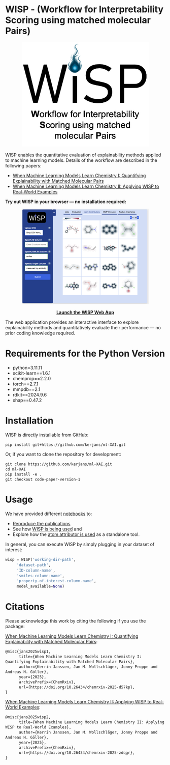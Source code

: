 # WISP - (Workflow for Interpretability Scoring using matched molecular Pairs)

<p align="center">
    <img src="WISP_subtitle.png" alt="WISP" width="400"/>
</p>
<be>

WISP enables the quantitative evaluation of explainability methods applied to machine learning models. Details of the workflow are described in the following papers:
* [When Machine Learning Models Learn Chemistry I: Quantifying Explainability with Matched Molecular Pairs](https://chemrxiv.org/engage/chemrxiv/article-details/68bb32e8a94eede154ec9488)
* [When Machine Learning Models Learn Chemistry II: Applying WISP to Real-World Examples](https://chemrxiv.org/engage/chemrxiv/article-details/68bb381ea94eede154ed44f8)

**Try out WISP in your browser — no installation required:**

<p align="center">
    <a href="http://www.molecularxai-lab.com/" target="_blank">
        <img src="Web-screenshot.png" alt="WISP_Web" width="400"/>
    </a>
</p>

<p align="center">
    <a href="http://www.molecularxai-lab.com/" target="_blank"><strong>Launch the WISP Web App</strong></a>
</p>

The web application provides an interactive interface to explore explainability methods and quantitatively evaluate their performance — no prior coding knowledge required.

# Requirements for the Python Version
* python=3.11.11
* scikit-learn==1.6.1
* chemprop==2.2.0
* torch==2.7.1
* mmpdb==2.1
* rdkit==2024.9.6
* shap==0.47.2

# Installation

WISP is directly installable from GitHub:

```
pip install git+https://github.com/kerjans/ml-XAI.git
```

Or, if you want to clone the repository for development:

```
git clone https://github.com/kerjans/ml-XAI.git
cd ml-XAI
pip install -e .
git checkout code-paper-version-1
```

# Usage

We have provided different [notebooks](https://github.com/kerjans/ml-XAI/tree/main/notebooks) to:
* [Reproduce the publications](https://github.com/kerjans/ml-XAI/blob/main/notebooks/Reproduce-Paper.ipynb)
* See how [WISP is being used](https://github.com/kerjans/ml-XAI/blob/main/notebooks/examples_wisp.ipynb) and
* Explore how the [atom attributor is used](https://github.com/kerjans/ml-XAI/blob/main/notebooks/examples_atom_attributor.ipynb) as a standalone tool.

In general, you can execute WISP by simply plugging in your dataset of interest:
```python
wisp = WISP('working-dir-path',
     'dataset-path',
     'ID-column-name',
     'smiles-column-name', 
     'property-of-interest-column-name',
     model_available=None)
```

# Citations
Please acknowledge this work by citing the following if you use the package:

[When Machine Learning Models Learn Chemistry I: Quantifying Explainability with Matched Molecular Pairs](https://chemrxiv.org/engage/chemrxiv/article-details/68bb32e8a94eede154ec9488):
```
@misc{jans2025wisp1,
      title={When Machine Learning Models Learn Chemistry I: Quantifying Explainability with Matched Molecular Pairs}, 
      author={Kerrin Janssen, Jan M. Wollschläger, Jonny Proppe and Andreas H. Göller},
      year={2025},
      archivePrefix={ChemRxiv},
      url={https://doi.org/10.26434/chemrxiv-2025-d57kp}, 
}
```
[When Machine Learning Models Learn Chemistry II: Applying WISP to Real-World Examples](https://chemrxiv.org/engage/chemrxiv/article-details/68bb381ea94eede154ed44f8):
```
@misc{jans2025wisp2,
      title={When Machine Learning Models Learn Chemistry II: Applying WISP to Real-World Examples}, 
      author={Kerrin Janssen, Jan M. Wollschläger, Jonny Proppe and Andreas H. Göller},
      year={2025},
      archivePrefix={ChemRxiv},
      url={https://doi.org/10.26434/chemrxiv-2025-zdqgr}, 
}
```

